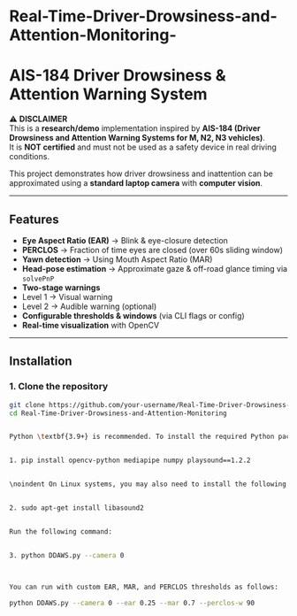 # Real-Time-Driver-Drowsiness-and-Attention-Monitoring-
# AIS-184 Driver Drowsiness & Attention Warning System

⚠ **DISCLAIMER**  
This is a **research/demo** implementation inspired by **AIS-184 (Driver Drowsiness and Attention Warning Systems for M, N2, N3 vehicles)**.  
It is **NOT certified** and must not be used as a safety device in real driving conditions.  

This project demonstrates how driver drowsiness and inattention can be approximated using a **standard laptop camera** with **computer vision**.

---

## Features
-  **Eye Aspect Ratio (EAR)** → Blink & eye-closure detection  
-  **PERCLOS** → Fraction of time eyes are closed (over 60s sliding window)  
-  **Yawn detection** → Using Mouth Aspect Ratio (MAR)  
-  **Head-pose estimation** → Approximate gaze & off-road glance timing via `solvePnP`  
-  **Two-stage warnings**  
  - Level 1 → Visual warning  
  - Level 2 → Audible warning (optional)  
-  **Configurable thresholds & windows** (via CLI flags or config)  
-  **Real-time visualization** with OpenCV  

---

##  Installation

### 1. Clone the repository
```bash
git clone https://github.com/your-username/Real-Time-Driver-Drowsiness-and-Attention-Monitoring.git
cd Real-Time-Driver-Drowsiness-and-Attention-Monitoring


Python \textbf{3.9+} is recommended. To install the required Python packages, run:


1. pip install opencv-python mediapipe numpy playsound==1.2.2


\noindent On Linux systems, you may also need to install the following dependency:


2. sudo apt-get install libasound2


Run the following command:


3. python DDAWS.py --camera 0



You can run with custom EAR, MAR, and PERCLOS thresholds as follows:

python DDAWS.py --camera 0 --ear 0.25 --mar 0.7 --perclos-w 90


